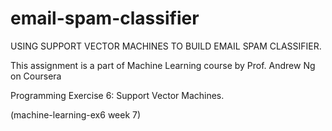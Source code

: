 # email-spam-classifier
USING SUPPORT VECTOR MACHINES TO BUILD EMAIL SPAM CLASSIFIER.


This assignment is a part of Machine Learning course by Prof. Andrew Ng on Coursera

Programming Exercise 6: Support Vector Machines.

(machine-learning-ex6 week 7)

